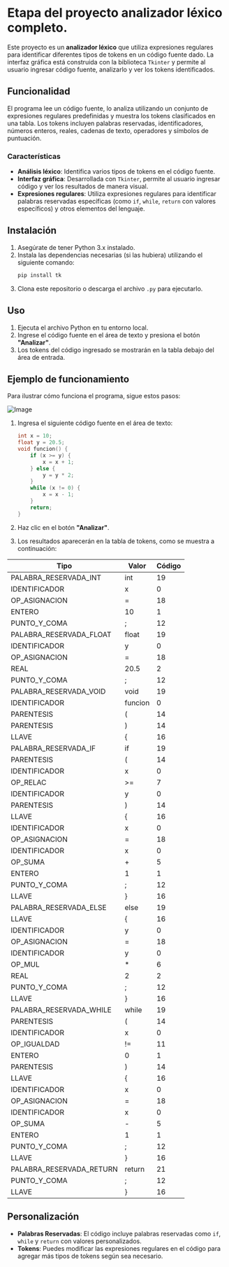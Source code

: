 
# Etapa del proyecto analizador léxico completo. 

Este proyecto es un **analizador léxico** que utiliza expresiones regulares para identificar diferentes tipos de tokens en un código fuente dado. La interfaz gráfica está construida con la biblioteca `Tkinter` y permite al usuario ingresar código fuente, analizarlo y ver los tokens identificados.

## Funcionalidad

El programa lee un código fuente, lo analiza utilizando un conjunto de expresiones regulares predefinidas y muestra los tokens clasificados en una tabla. Los tokens incluyen palabras reservadas, identificadores, números enteros, reales, cadenas de texto, operadores y símbolos de puntuación.

### Características

- **Análisis léxico**: Identifica varios tipos de tokens en el código fuente.
- **Interfaz gráfica**: Desarrollada con `Tkinter`, permite al usuario ingresar código y ver los resultados de manera visual.
- **Expresiones regulares**: Utiliza expresiones regulares para identificar palabras reservadas específicas (como `if`, `while`, `return` con valores específicos) y otros elementos del lenguaje.

## Instalación

1. Asegúrate de tener Python 3.x instalado.
2. Instala las dependencias necesarias (si las hubiera) utilizando el siguiente comando:
   ```bash
   pip install tk
   ```
3. Clona este repositorio o descarga el archivo `.py` para ejecutarlo.

## Uso

1. Ejecuta el archivo Python en tu entorno local.
2. Ingrese el código fuente en el área de texto y presiona el botón **"Analizar"**.
3. Los tokens del código ingresado se mostrarán en la tabla debajo del área de entrada.

## Ejemplo de funcionamiento

Para ilustrar cómo funciona el programa, sigue estos pasos:

![Image](https://github.com/user-attachments/assets/3ba164e4-a801-4b70-b072-19cd2e6ba9c6)

1. Ingresa el siguiente código fuente en el área de texto:

   ```c
   int x = 10;
   float y = 20.5;
   void funcion() {
       if (x >= y) {
           x = x + 1;
       } else {
           y = y * 2;
       }
       while (x != 0) {
           x = x - 1;
       }
       return;
   }
   ```

2. Haz clic en el botón **"Analizar"**.
3. Los resultados aparecerán en la tabla de tokens, como se muestra a continuación:

| Tipo                | Valor   | Código |
|---------------------|---------|--------|
| PALABRA_RESERVADA_INT | int     | 19     |
| IDENTIFICADOR        | x       | 0      |
| OP_ASIGNACION        | =       | 18     |
| ENTERO               | 10      | 1      |
| PUNTO_Y_COMA         | ;       | 12     |
| PALABRA_RESERVADA_FLOAT | float | 19     |
| IDENTIFICADOR        | y       | 0      |
| OP_ASIGNACION        | =       | 18     |
| REAL                 | 20.5    | 2      |
| PUNTO_Y_COMA         | ;       | 12     |
| PALABRA_RESERVADA_VOID | void  | 19     |
| IDENTIFICADOR        | funcion | 0      |
| PARENTESIS           | (       | 14     |
| PARENTESIS           | )       | 14     |
| LLAVE                | {       | 16     |
| PALABRA_RESERVADA_IF | if      | 19     |
| PARENTESIS           | (       | 14     |
| IDENTIFICADOR        | x       | 0      |
| OP_RELAC             | >=      | 7      |
| IDENTIFICADOR        | y       | 0      |
| PARENTESIS           | )       | 14     |
| LLAVE                | {       | 16     |
| IDENTIFICADOR        | x       | 0      |
| OP_ASIGNACION        | =       | 18     |
| IDENTIFICADOR        | x       | 0      |
| OP_SUMA              | +       | 5      |
| ENTERO               | 1       | 1      |
| PUNTO_Y_COMA         | ;       | 12     |
| LLAVE                | }       | 16     |
| PALABRA_RESERVADA_ELSE | else  | 19     |
| LLAVE                | {       | 16     |
| IDENTIFICADOR        | y       | 0      |
| OP_ASIGNACION        | =       | 18     |
| IDENTIFICADOR        | y       | 0      |
| OP_MUL               | *       | 6      |
| REAL                 | 2       | 2      |
| PUNTO_Y_COMA         | ;       | 12     |
| LLAVE                | }       | 16     |
| PALABRA_RESERVADA_WHILE | while | 19   |
| PARENTESIS           | (       | 14     |
| IDENTIFICADOR        | x       | 0      |
| OP_IGUALDAD          | !=      | 11     |
| ENTERO               | 0       | 1      |
| PARENTESIS           | )       | 14     |
| LLAVE                | {       | 16     |
| IDENTIFICADOR        | x       | 0      |
| OP_ASIGNACION        | =       | 18     |
| IDENTIFICADOR        | x       | 0      |
| OP_SUMA              | -       | 5      |
| ENTERO               | 1       | 1      |
| PUNTO_Y_COMA         | ;       | 12     |
| LLAVE                | }       | 16     |
| PALABRA_RESERVADA_RETURN | return | 21 |
| PUNTO_Y_COMA         | ;       | 12     |
| LLAVE                | }       | 16     |

## Personalización

- **Palabras Reservadas**: El código incluye palabras reservadas como `if`, `while` y `return` con valores personalizados.
- **Tokens**: Puedes modificar las expresiones regulares en el código para agregar más tipos de tokens según sea necesario.

